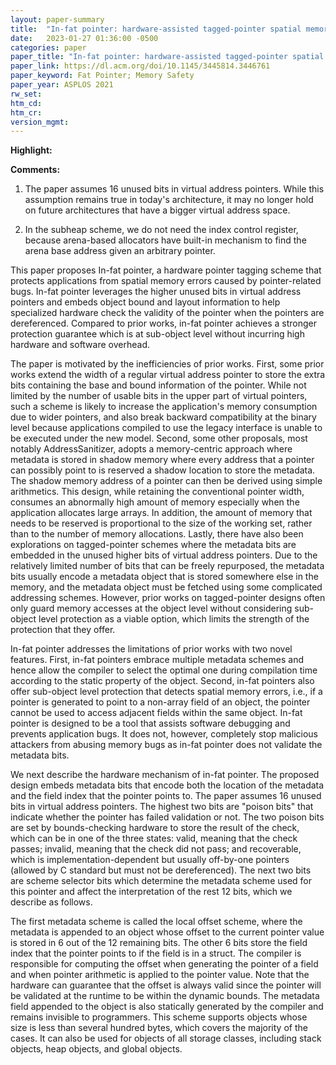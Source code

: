 ```yaml
---
layout: paper-summary
title:  "In-fat pointer: hardware-assisted tagged-pointer spatial memory safety defense with subobject granularity protection"
date:   2023-01-27 01:36:00 -0500
categories: paper
paper_title: "In-fat pointer: hardware-assisted tagged-pointer spatial memory safety defense with subobject granularity protection"
paper_link: https://dl.acm.org/doi/10.1145/3445814.3446761
paper_keyword: Fat Pointer; Memory Safety
paper_year: ASPLOS 2021
rw_set:
htm_cd:
htm_cr:
version_mgmt:
---
```


**Highlight:**

**Comments:**

1. The paper assumes 16 unused bits in virtual address pointers. While this assumption remains true in today's
architecture, it may no longer hold on future architectures that have a bigger virtual address space.

2. In the subheap scheme, we do not need the index control register, because arena-based allocators have built-in
mechanism to find the arena base address given an arbitrary pointer.

This paper proposes In-fat pointer, a hardware pointer tagging scheme that protects applications from spatial
memory errors caused by pointer-related bugs. In-fat pointer leverages the higher unused bits in virtual address 
pointers and embeds object bound and layout information to help specialized hardware check the validity of the 
pointer when the pointers are dereferenced.
Compared to prior works, in-fat pointer achieves a stronger protection guarantee which is at sub-object level 
without incurring high hardware and software overhead.

The paper is motivated by the inefficiencies of prior works. First, some prior works extend the width of a 
regular virtual address pointer to store the extra bits containing the base and bound information of the pointer.
While not limited by the number of usable bits in the upper part of virtual pointers, such a scheme is likely to
increase the application's memory consumption due to wider pointers, and also break backward compatibility at the binary
level because applications compiled to use the legacy interface is unable to be executed under the new model.
Second, some other proposals, most notably AddressSanitizer, adopts a memory-centric approach where metadata is
stored in shadow memory where every address that a pointer can possibly point to is reserved a shadow location
to store the metadata. The shadow memory address of a pointer can then be derived using simple arithmetics.
This design, while retaining the conventional pointer width, consumes an abnormally high amount of memory especially
when the application allocates large arrays. In addition, the amount of memory that needs to be reserved is 
proportional to the size of the working set, rather than to the number of memory allocations.
Lastly, there have also been explorations on tagged-pointer schemes where the metadata bits are embedded in 
the unused higher bits of virtual address pointers. Due to the relatively limited number of bits that can be 
freely repurposed, the metadata bits usually encode a metadata object that is stored somewhere else in the memory,
and the metadata object must be fetched using some complicated addressing schemes.
However, prior works on tagged-pointer designs often only guard memory accesses at the object level without 
considering sub-object level protection as a viable option, which limits the strength of the protection
that they offer.

In-fat pointer addresses the limitations of prior works with two novel features. First, in-fat pointers embrace 
multiple metadata schemes and hence allow the compiler to select the optimal one during compilation time 
according to the static property of the object. Second, in-fat pointers also offer sub-object level protection
that detects spatial memory errors, i.e., if a pointer is generated to point to a non-array field of an
object, the pointer cannot be used to access adjacent fields within the same object.
In-fat pointer is designed to be a tool that assists software debugging and prevents application bugs. It does not,
however, completely stop malicious attackers from abusing memory bugs as in-fat pointer does not validate the metadata 
bits.

We next describe the hardware mechanism of in-fat pointer. The proposed design embeds metadata bits that encode
both the location of the metadata and the field index that the pointer points to. The paper assumes 16 unused bits 
in virtual address pointers. The highest two bits are "poison bits" that indicate whether the pointer has failed
validation or not. The two poison bits are set by bounds-checking hardware to store the result of the check, which
can be in one of the three states: valid, meaning that the check passes; invalid, meaning that the check did not pass;
and recoverable, which is implementation-dependent but usually off-by-one pointers (allowed by C standard but must not
be dereferenced). The next two bits are scheme selector bits which determine the metadata scheme used for this pointer
and affect the interpretation of the rest 12 bits, which we describe as follows. 

The first metadata scheme is called the local offset scheme, where the metadata is appended to an object whose offset
to the current pointer value is stored in 6 out of the 12 remaining bits. The other 6 bits store the field index
that the pointer points to if the field is in a struct.
The compiler is responsible for computing the offset when generating the pointer of a field and when pointer 
arithmetic is applied to the pointer value. Note that the hardware can guarantee that the offset is always valid
since the pointer will be validated at the runtime to be within the dynamic bounds.
The metadata field appended to the object is also statically generated by the compiler and remains invisible to
programmers. This scheme supports objects whose size is less than several hundred bytes, which covers the majority
of the cases. It can also be used for objects of all storage classes, including stack objects, heap objects, and global 
objects.



